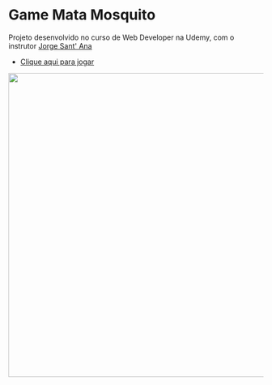 # Game Mata Mosquito

Projeto desenvolvido no curso de Web Developer na Udemy, com o instrutor <a href='https://www.linkedin.com/in/jorgesantanabr/'>Jorge Sant' Ana</a>

- [Clique aqui para jogar](https://eduardohoths.github.io/Projetos-pessoais/mata-mosquito)

<img src='https://cdn.discordapp.com/attachments/920032936823238658/948619646469304370/2022-03-02_13-33-16.gif' width='600px'>